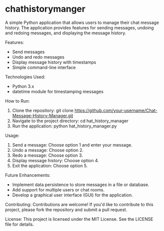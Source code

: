 # chathistorymanger
A simple Python application that allows users to manage their chat message history. The application provides features for sending messages, undoing and redoing messages, and displaying the message history.

Features:

- Send messages
- Undo and redo messages
- Display message history with timestamps
- Simple command-line interface

Technologies Used:

- Python 3.x
- datetime module for timestamping messages

How to Run:

1. Clone the repository: git clone https://github.com/your-username/Chat-Message-History-Manager.git
2. Navigate to the project directory: cd hat_history_manager
3. Run the application: python hat_history_manager.py

Usage:

1. Send a message: Choose option 1 and enter your message.
2. Undo a message: Choose option 2.
3. Redo a message: Choose option 3.
4. Display message history: Choose option 4.
5. Exit the application: Choose option 5.

Future Enhancements:

- Implement data persistence to store messages in a file or database.
- Add support for multiple users or chat rooms.
- Develop a graphical user interface (GUI) for the application.

Contributing:
Contributions are welcome! If you'd like to contribute to this project, please fork the repository and submit a pull request.

License:
This project is licensed under the MIT License. See the LICENSE file for details.
